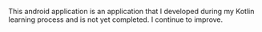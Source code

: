 This android application is an application that I developed during my Kotlin learning process and is not yet completed. I continue to improve.
